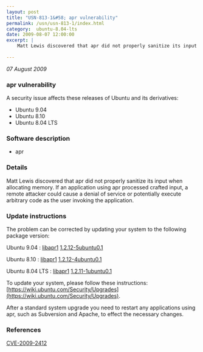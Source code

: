 ```yaml
---
layout: post
title: "USN-813-1&#58; apr vulnerability"
permalink: /usn/usn-813-1/index.html
category:  ubuntu-8.04-lts
date: 2009-08-07 12:00:00
excerpt: |
    Matt Lewis discovered that apr did not properly sanitize its input when allocating memory. If an application using apr processed crafted input, a remote attacker could cause a denial of service or potentially execute arbitrary code as the user invoking the application. 
    
--- 
```

 
 

*07 August 2009*

### apr vulnerability

A security issue affects these releases of Ubuntu and its derivatives:

* Ubuntu 9.04
* Ubuntu 8.10
* Ubuntu 8.04 LTS

### Software description

* apr 

### Details

Matt Lewis discovered that apr did not properly sanitize its input when allocating memory. If an application using apr processed crafted input, a remote attacker could cause a denial of service or potentially execute arbitrary code as the user invoking the application. 

### Update instructions

The problem can be corrected by updating your system to the following package version:

Ubuntu 9.04
 : [libapr1](https://launchpad.net/ubuntu/+source/apr) <span> [1.2.12-5ubuntu0.1](https://launchpad.net/ubuntu/+source/apr/1.2.12-5ubuntu0.1) </span> 

Ubuntu 8.10
 : [libapr1](https://launchpad.net/ubuntu/+source/apr) <span> [1.2.12-4ubuntu0.1](https://launchpad.net/ubuntu/+source/apr/1.2.12-4ubuntu0.1) </span> 

Ubuntu 8.04 LTS
 : [libapr1](https://launchpad.net/ubuntu/+source/apr) <span> [1.2.11-1ubuntu0.1](https://launchpad.net/ubuntu/+source/apr/1.2.11-1ubuntu0.1) </span> 

To update your system, please follow these instructions: [https://wiki.ubuntu.com/Security/Upgrades](https://wiki.ubuntu.com/Security/Upgrades).

After a standard system upgrade you need to restart any applications using apr, such as Subversion and Apache, to effect the necessary changes. 

### References

 
 [CVE-2009-2412](http://people.ubuntu.com/~ubuntu-security/cve/CVE-2009-2412)
 

